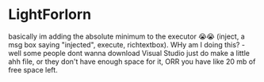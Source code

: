 # LightForlorn
basically im adding the absolute minimum to the executor 😭😭 (inject, a msg box saying "injected", execute, richtextbox).
WHy am I doing this? - well some people dont wanna download Visual Studio just do make a little ahh file, or they don't have enough space for it, ORR you have like 20 mb of free space left.
